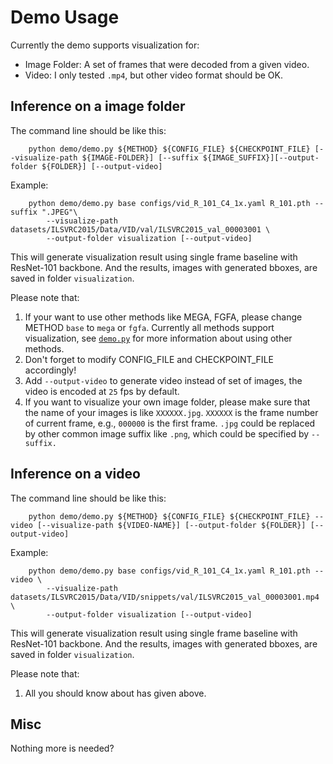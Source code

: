 # Demo Usage

Currently the demo supports visualization for:
- Image Folder: A set of frames that were decoded from a given video.
- Video: I only tested `.mp4`, but other video format should be OK.

## Inference on a image folder

The command line should be like this:
```shell
    python demo/demo.py ${METHOD} ${CONFIG_FILE} ${CHECKPOINT_FILE} [--visualize-path ${IMAGE-FOLDER}] [--suffix ${IMAGE_SUFFIX}][--output-folder ${FOLDER}] [--output-video]
``` 
Example:
```shell
    python demo/demo.py base configs/vid_R_101_C4_1x.yaml R_101.pth --suffix ".JPEG"\
        --visualize-path datasets/ILSVRC2015/Data/VID/val/ILSVRC2015_val_00003001 \
        --output-folder visualization [--output-video]
```
This will generate visualization result using single frame baseline with ResNet-101 backbone. And the results, images with generated bboxes, are saved in folder `visualization`. 

Please note that:
1) If your want to use other methods like MEGA, FGFA, please change METHOD `base` to `mega` or `fgfa`. Currently all methods support visualization, see [`demo.py`](demo.py) for more information about using other methods.
2) Don't forget to modify CONFIG_FILE and CHECKPOINT_FILE accordingly!
3) Add `--output-video` to generate video instead of set of images, the video is encoded at `25` fps by default.
4) If you want to visualize your own image folder, please make sure that the name of your images is like `XXXXXX.jpg`. `XXXXXX` is the frame number of current frame, e.g., `000000` is the first frame. `.jpg` could be replaced by other common image suffix like `.png`, which could be specified by `--suffix.`

## Inference on a video

The command line should be like this:
```shell
    python demo/demo.py ${METHOD} ${CONFIG_FILE} ${CHECKPOINT_FILE} --video [--visualize-path ${VIDEO-NAME}] [--output-folder ${FOLDER}] [--output-video]
``` 
Example:
```shell
    python demo/demo.py base configs/vid_R_101_C4_1x.yaml R_101.pth --video \
        --visualize-path datasets/ILSVRC2015/Data/VID/snippets/val/ILSVRC2015_val_00003001.mp4 \
        --output-folder visualization [--output-video]
```
This will generate visualization result using single frame baseline with ResNet-101 backbone. And the results, images with generated bboxes, are saved in folder `visualization`. 

Please note that:
1) All you should know about has given above.

## Misc

Nothing more is needed?
